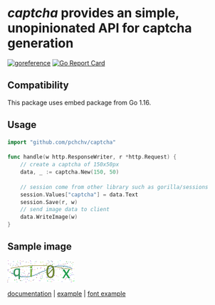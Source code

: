 # *captcha* provides an simple, unopinionated API for captcha generation

[![goreference](https://pkg.go.dev/badge/github.com/pchchv/captcha)](https://pkg.go.dev/github.com/pchchv/captcha)
[![Go Report Card](https://goreportcard.com/badge/github.com/pchchv/captcha)](https://goreportcard.com/report/github.com/pchchv/captcha)

## Compatibility

This package uses embed package from Go 1.16.

## Usage

```Go
import "github.com/pchchv/captcha"

func handle(w http.ResponseWriter, r *http.Request) {
	// create a captcha of 150x50px
	data, _ := captcha.New(150, 50)

	// session come from other library such as gorilla/sessions
	session.Values["captcha"] = data.Text
	session.Save(r, w)
	// send image data to client
	data.WriteImage(w)
}

```

## Sample image
![image](examples/captcha.png)


[documentation](https://pkg.go.dev/github.com/pchchv/captcha) |
[example](examples/exa,ple/main.go) |
[font example](examples/load-font/main.go)
